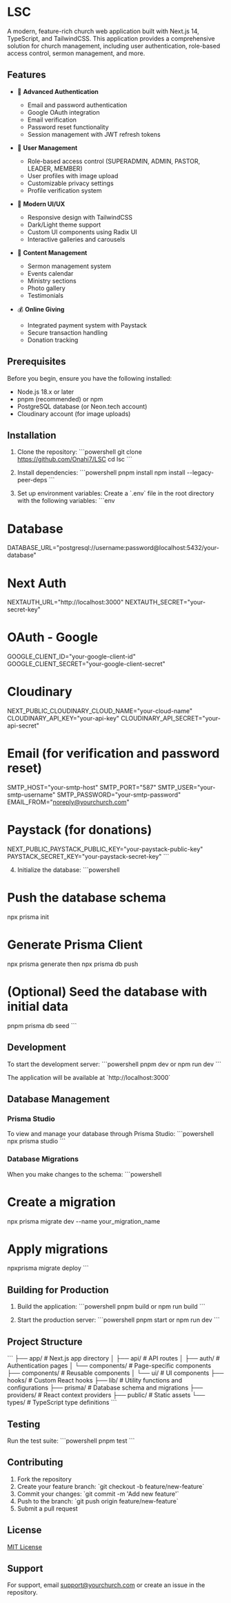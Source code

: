 # LSC

A modern, feature-rich church web application built with Next.js 14, TypeScript, and TailwindCSS. This application provides a comprehensive solution for church management, including user authentication, role-based access control, sermon management, and more.

## Features

- 🔐 **Advanced Authentication**
  - Email and password authentication
  - Google OAuth integration
  - Email verification
  - Password reset functionality
  - Session management with JWT refresh tokens

- 👥 **User Management**
  - Role-based access control (SUPERADMIN, ADMIN, PASTOR, LEADER, MEMBER)
  - User profiles with image upload
  - Customizable privacy settings
  - Profile verification system

- 🎨 **Modern UI/UX**
  - Responsive design with TailwindCSS
  - Dark/Light theme support
  - Custom UI components using Radix UI
  - Interactive galleries and carousels

- 📱 **Content Management**
  - Sermon management system
  - Events calendar
  - Ministry sections
  - Photo gallery
  - Testimonials

- 💰 **Online Giving**
  - Integrated payment system with Paystack
  - Secure transaction handling
  - Donation tracking

## Prerequisites

Before you begin, ensure you have the following installed:
- Node.js 18.x or later
- pnpm (recommended) or npm
- PostgreSQL database (or Neon.tech account)
- Cloudinary account (for image uploads)

## Installation

1. Clone the repository:
\`\`\`powershell
git clone https://github.com/Onahi7/LSC
cd lsc
\`\`\`

2. Install dependencies:
\`\`\`powershell
pnpm install
npm install --legacy-peer-deps
\`\`\`

3. Set up environment variables:
Create a \`.env\` file in the root directory with the following variables:
\`\`\`env
# Database
DATABASE_URL="postgresql://username:password@localhost:5432/your-database"

# Next Auth
NEXTAUTH_URL="http://localhost:3000"
NEXTAUTH_SECRET="your-secret-key"

# OAuth - Google
GOOGLE_CLIENT_ID="your-google-client-id"
GOOGLE_CLIENT_SECRET="your-google-client-secret"

# Cloudinary
NEXT_PUBLIC_CLOUDINARY_CLOUD_NAME="your-cloud-name"
CLOUDINARY_API_KEY="your-api-key"
CLOUDINARY_API_SECRET="your-api-secret"

# Email (for verification and password reset)
SMTP_HOST="your-smtp-host"
SMTP_PORT="587"
SMTP_USER="your-smtp-username"
SMTP_PASSWORD="your-smtp-password"
EMAIL_FROM="noreply@yourchurch.com"

# Paystack (for donations)
NEXT_PUBLIC_PAYSTACK_PUBLIC_KEY="your-paystack-public-key"
PAYSTACK_SECRET_KEY="your-paystack-secret-key"
\`\`\`

4. Initialize the database:
\`\`\`powershell
# Push the database schema
npx prisma init


# Generate Prisma Client
npx prisma generate
then
npx prisma db push

# (Optional) Seed the database with initial data
pnpm prisma db seed
\`\`\`

## Development

To start the development server:
\`\`\`powershell
pnpm dev or
npm run dev
\`\`\`

The application will be available at \`http://localhost:3000\`

## Database Management

### Prisma Studio
To view and manage your database through Prisma Studio:
\`\`\`powershell
npx prisma studio
\`\`\`

### Database Migrations
When you make changes to the schema:
\`\`\`powershell
# Create a migration
npx prisma migrate dev --name your_migration_name

# Apply migrations
npxprisma migrate deploy
\`\`\`

## Building for Production

1. Build the application:
\`\`\`powershell
pnpm build or
npm run build
\`\`\`

2. Start the production server:
\`\`\`powershell
pnpm start or
npm run dev
\`\`\`

## Project Structure

\`\`\`
├── app/                  # Next.js app directory
│   ├── api/             # API routes
│   ├── auth/            # Authentication pages
│   └── components/      # Page-specific components
├── components/          # Reusable components
│   └── ui/             # UI components
├── hooks/              # Custom React hooks
├── lib/               # Utility functions and configurations
├── prisma/            # Database schema and migrations
├── providers/         # React context providers
├── public/           # Static assets
└── types/            # TypeScript type definitions
\`\`\`

## Testing

Run the test suite:
\`\`\`powershell
pnpm test
\`\`\`

## Contributing

1. Fork the repository
2. Create your feature branch: \`git checkout -b feature/new-feature\`
3. Commit your changes: \`git commit -m 'Add new feature'\`
4. Push to the branch: \`git push origin feature/new-feature\`
5. Submit a pull request

## License

[MIT License](LICENSE)

## Support

For support, email support@yourchurch.com or create an issue in the repository.
